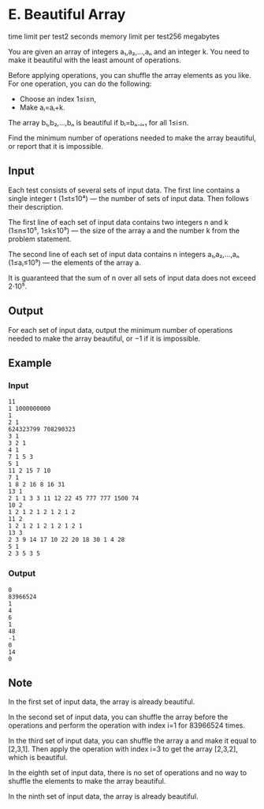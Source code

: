 # E. Beautiful Array

time limit per test2 seconds
memory limit per test256 megabytes

You are given an array of integers a₁,a₂,…,aₙ and an integer k. You need to make it beautiful with the least amount of operations.

Before applying operations, you can shuffle the array elements as you like. For one operation, you can do the following:
- Choose an index 1≤i≤n,
- Make aᵢ=aᵢ+k.

The array b₁,b₂,…,bₙ is beautiful if bᵢ=bₙ₋ᵢ₊₁ for all 1≤i≤n.

Find the minimum number of operations needed to make the array beautiful, or report that it is impossible.

## Input

Each test consists of several sets of input data. The first line contains a single integer t (1≤t≤10⁴) — the number of sets of input data. Then follows their description.

The first line of each set of input data contains two integers n and k (1≤n≤10⁵, 1≤k≤10⁹) — the size of the array a and the number k from the problem statement.

The second line of each set of input data contains n integers a₁,a₂,…,aₙ (1≤aᵢ≤10⁹) — the elements of the array a.

It is guaranteed that the sum of n over all sets of input data does not exceed 2⋅10⁵.

## Output

For each set of input data, output the minimum number of operations needed to make the array beautiful, or −1 if it is impossible.

## Example

### Input
```
11
1 1000000000
1
2 1
624323799 708290323
3 1
3 2 1
4 1
7 1 5 3
5 1
11 2 15 7 10
7 1
1 8 2 16 8 16 31
13 1
2 1 1 3 3 11 12 22 45 777 777 1500 74
10 2
1 2 1 2 1 2 1 2 1 2
11 2
1 2 1 2 1 2 1 2 1 2 1
13 3
2 3 9 14 17 10 22 20 18 30 1 4 28
5 1
2 3 5 3 5
```

### Output
```
0
83966524
1
4
6
1
48
-1
0
14
0
```

## Note

In the first set of input data, the array is already beautiful.

In the second set of input data, you can shuffle the array before the operations and perform the operation with index i=1 for 83966524 times.

In the third set of input data, you can shuffle the array a and make it equal to [2,3,1]. Then apply the operation with index i=3 to get the array [2,3,2], which is beautiful.

In the eighth set of input data, there is no set of operations and no way to shuffle the elements to make the array beautiful.

In the ninth set of input data, the array is already beautiful.
